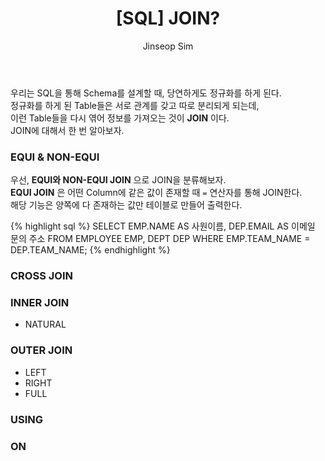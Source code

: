 ﻿---
layout: post
title: "[SQL] JOIN?"
categories: SQL
tags: [mysql]
author:
  - Jinseop Sim
---
우리는 SQL을 통해 Schema를 설계할 때, 당연하게도 정규화를 하게 된다.  
정규화를 하게 된 Table들은 서로 관계를 갖고 따로 분리되게 되는데,  
이런 Table들을 다시 엮어 정보를 가져오는 것이 __JOIN__ 이다.  
JOIN에 대해서 한 번 알아보자.  

### EQUI & NON-EQUI
우선, __EQUI와 NON-EQUI JOIN__ 으로 JOIN을 분류해보자.  
__EQUI JOIN__ 은 어떤 Column에 같은 값이 존재할 때 ```=``` 연산자를 통해 JOIN한다.  
해당 기능은 양쪽에 다 존재하는 값만 테이블로 만들어 출력한다.  

{% highlight sql %}
SELECT EMP.NAME AS 사원이름, DEP.EMAIL AS 이메일 문의 주소
FROM EMPLOYEE EMP, DEPT DEP
WHERE EMP.TEAM_NAME = DEP.TEAM_NAME;
{% endhighlight %}

### CROSS JOIN

### INNER JOIN
- NATURAL

### OUTER JOIN
- LEFT
- RIGHT
- FULL

### USING

### ON